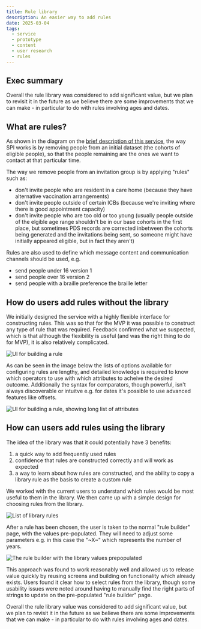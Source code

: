 ```yaml
---
title: Rule library
description: An easier way to add rules
date: 2025-03-04
tags:
  - service
  - prototype
  - content
  - user research
  - rules
---
```


## Exec summary
Overall the rule library was considered to add significant value, but we plan to revisit it in the future as we believe there are some improvements that we can make - in particular to do with rules involving ages and dates.

## What are rules?
As shown in the diagram on the [brief description of this service](/what-is-this-service/), the way SPI works is by removing people from an initial dataset (the cohorts of eligible people), so that the people remaining are the ones we want to contact at that particular time.

The way we remove people from an invitation group is by applying "rules" such as:
- don't invite people who are resident in a care home (because they have alternative vaccination arrangements)
- don't invite people outside of certain ICBs (because we're inviting where there is good appointment capacity)
- don't invite people who are too old or too young (usually people outside of the elgible age range shouldn't be in our base cohorts in the first place, but sometimes PDS records are corrected inbetween the cohorts being generated and the invitations being sent, so someone might have initially appeared eligible, but in fact they aren't)

Rules are also used to define which message content and communication channels should be used, e.g.
- send people under 16 version 1
- send people over 16 version 2
- send people with a braille preference the braille letter

## How do users add rules without the library
We initially designed the service with a highly flexible interface for constructing rules. This was so that for the MVP it was possible to construct any type of rule that was required. Feedback confirmed what we suspected, which is that although the flexibility is useful (and was the right thing to do for MVP), it is also relatively complicated.

![UI for building a rule](addrule1.jpg)

As can be seen in the image below the lists of options available for configuring rules are lengthy, and detailed knowledge is required to know which operators to use with which attributes to acheive the desired outcome. Additionally the syntax for comparators, though powerful, isn't always discoverable or intuitve e.g. for dates it's possible to use advanced features like offsets.

![UI for building a rule, showing long list of attributes](addrule2.png)

## How can users add rules using the library
The idea of the library was that it could potentially have 3 benefits:
1. a quick way to add frequently used rules
2. confidence that rules are constructed correctly and will work as expected
3. a way to learn about how rules are constructed, and the ability to copy a library rule as the basis to create a custom rule​

We worked with the current users to understand which rules would be most useful to them in the library. We then came up with a simple design for choosing rules from the library.

![List of library rules](library1.png)

After a rule has been chosen, the user is taken to the normal "rule builder" page, with the values pre-populated. They will need to adjust some parameters e.g. in this case the "\~X\~" which represents the number of years.

![The rule builder with the library values prepopulated](library2.png)

This approach was found to work reasonably well and allowed us to release value quickly by reusing screens and building on functionality which already exists. Users found it clear how to select rules from the library, though some usability issues were noted around having to manually find the right parts of strings to update on the pre-populated "rule builder" page.

Overall the rule library value was considered to add significant value, but we plan to revisit it in the future as we believe there are some improvements that we can make - in particular to do with rules involving ages and dates.
